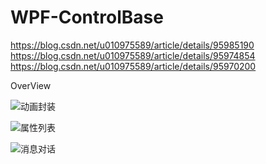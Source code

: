 ﻿# WPF-ControlBase



https://blog.csdn.net/u010975589/article/details/95985190
https://blog.csdn.net/u010975589/article/details/95974854
https://blog.csdn.net/u010975589/article/details/95970200

OverView 

![动画封装](https://raw.githubusercontent.com/NaBian/HandyControl/master/Resources/动画封装.gif)

![属性列表](https://raw.githubusercontent.com/NaBian/HandyControl/master/Resources/属性列表.gif)

![消息对话](https://raw.githubusercontent.com/NaBian/HandyControl/master/Resources/消息对话.gif) 
